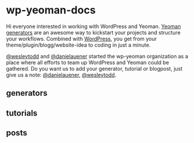 wp-yeoman-docs
==============

Hi everyone interested in working with WordPress and Yeoman. <a href="http://yeoman.io/">Yeoman generators</a> are an awesome way to kickstart your projects and structure your workflows. Combined with <a href="http://wordpress.org/">WordPress</a>, you get from your theme/plugin/blogg/website-idea to coding in just a minute.

<a href="https://github.com/wesleytodd">@wesleytodd</a> and <a href="https://github.com/danielauener">@danielauener</a> started the wp-yeoman organization as a place where all efforts to team up WordPress and Yeoman could be gathered. Do you want us to add your generator, tutorial or blogpost, just give us a note: <a href="https://twitter.com/danielauener">@danielauener</a>, <a href="https://twitter.com/wesleytodd">@wesleytodd</a>.

generators
----------

tutorials
---------

posts
-----
